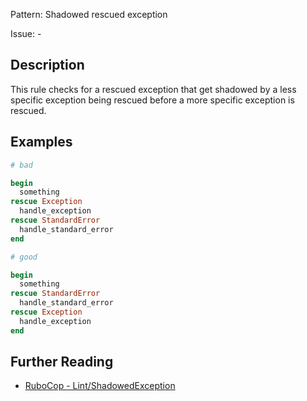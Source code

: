 Pattern: Shadowed rescued exception

Issue: -

## Description

This rule checks for a rescued exception that get shadowed by a
less specific exception being rescued before a more specific
exception is rescued.

## Examples

```ruby
# bad

begin
  something
rescue Exception
  handle_exception
rescue StandardError
  handle_standard_error
end
```
```ruby
# good

begin
  something
rescue StandardError
  handle_standard_error
rescue Exception
  handle_exception
end
```

## Further Reading

* [RuboCop - Lint/ShadowedException](https://rubocop.readthedocs.io/en/latest/cops_lint/#lintshadowedexception)
